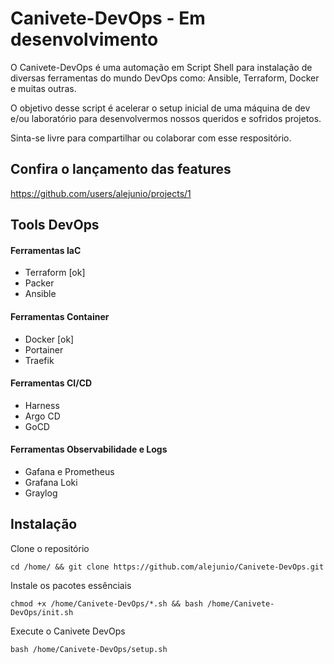 # Canivete-DevOps - Em desenvolvimento
O Canivete-DevOps é uma automação em Script Shell para instalação de diversas ferramentas do mundo DevOps como: Ansible, Terraform, Docker e muitas outras.

O objetivo desse script é acelerar o setup inicial de uma máquina de dev e/ou laboratório para desenvolvermos nossos queridos e sofridos projetos.

Sinta-se livre para compartilhar ou colaborar com esse respositório.

## Confira o lançamento das features 
https://github.com/users/alejunio/projects/1

## Tools DevOps

#### Ferramentas IaC

- Terraform [ok]
- Packer
- Ansible


#### Ferramentas Container 

- Docker [ok]
- Portainer
- Traefik 


#### Ferramentas CI/CD

- Harness
- Argo CD
- GoCD


#### Ferramentas Observabilidade e Logs

- Gafana e Prometheus
- Grafana Loki 
- Graylog


## Instalação 

Clone o repositório
```shell
cd /home/ && git clone https://github.com/alejunio/Canivete-DevOps.git
```

Instale os pacotes essênciais
```shell
chmod +x /home/Canivete-DevOps/*.sh && bash /home/Canivete-DevOps/init.sh
```

Execute o Canivete DevOps
```shell
bash /home/Canivete-DevOps/setup.sh
```